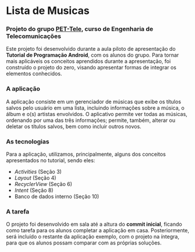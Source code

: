 # Lista de Musicas
### Projeto do grupo [**PET-Tele**](http://www.telecom.uff.br/pet/petws/index.php), curso de Engenharia de Telecomunicações

Este projeto foi desenvolvido durante a aula piloto de apresentação do **Tutorial de Programação Android**, com os alunos do grupo. Para tornar mais aplicáveis os conceitos aprendidos durante a apresentação, foi construído o projeto do zero, visando apresentar formas de integrar os elementos conhecidos.

### A aplicação

A aplicação consiste em um gerenciador de músicas que exibe os títulos salvos pelo usuário em uma lista, incluindo informações sobre a música, o álbum e o(s) artistas envolvidos. O aplicativo permite ver todas as músicas, ordenando por uma das três informações; permite, também, alterar ou deletar os títulos salvos, bem como incluir outros novos.

### As tecnologias

Para a aplicação, utilizamos, principalmente, alguns dos conceitos apresentados no tutorial, sendo eles:

- *Activities* (Seção 3)
- *Layout* (Seção 4)
- *RecyclerView* (Seção 6)
- *Intent* (Seção 8)
- Banco de dados interno (Seção 10)

### A tarefa

O projeto foi desenvolvido em sala até a altura do **commit inicial**, ficando como tarefa para os alunos completar a aplicação em casa. Posteriormente, será incluído o restante da aplicação exemplo, com o projeto na íntegra, para que os alunos possam comparar com as próprias soluções.
